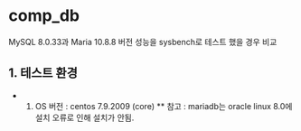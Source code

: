 # comp_db

MySQL 8.0.33과 Maria 10.8.8 버전 성능을 sysbench로 테스트 했을 경우 비교     

## 1. 테스트 환경
* 1) OS 버전 : centos 7.9.2009 (core)
** 참고 : mariadb는 oracle linux 8.0에 설치 오류로 인해 설치가 안됨.

